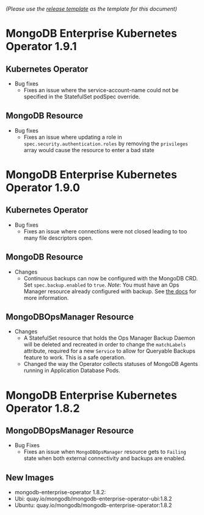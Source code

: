 *(Please use the [release template](docs/dev/release-notes-template.md) as the template for this document)*
<!-- Next release -->
# MongoDB Enterprise Kubernetes Operator 1.9.1
## Kubernetes Operator
* Bug fixes
  * Fixes an issue where the service-account-name could not be specified in the StatefulSet podSpec override.

## MongoDB Resource
* Bug fixes
  * Fixes an issue where updating a role in `spec.security.authentication.roles` by removing the `privileges` array would cause the resource to enter a bad state

<!-- Past Releases -->
# MongoDB Enterprise Kubernetes Operator 1.9.0

## Kubernetes Operator

* Bug fixes
  * Fixes an issue where connections were not closed leading to too many file
   descriptors open.

## MongoDB Resource
* Changes
  * Continuous backups can now be configured with the MongoDB CRD. Set `spec.backup.enabled` to `true`. *Note*: You must have an Ops Manager resource already configured with backup. See [the docs](https://docs.mongodb.com/kubernetes-operator/master/tutorial/deploy-om-container/#id6) for more information.

## MongoDBOpsManager Resource

* Changes
  * A StatefulSet resource that holds the Ops Manager Backup Daemon will be
   deleted and recreated in order to change the `matchLabels` attribute,
   required for a new `Service` to allow for Queryable Backups feature to work.
   This is a safe operation.
  * Changed the way the Operator collects statuses of MongoDB Agents running in
  Application Database Pods.

# MongoDB Enterprise Kubernetes Operator 1.8.2

## MongoDBOpsManager Resource

* Bug Fixes
  * Fixes an issue when `MongoDBOpsManager` resource gets to `Failing` state when
   both external connectivity and backups are enabled.

## New Images

* mongodb-enterprise-operator 1.8.2:
 * Ubi: quay.io/mongodb/mongodb-enterprise-operator-ubi:1.8.2
 * Ubuntu: quay.io/mongodb/mongodb-enterprise-operator:1.8.2
